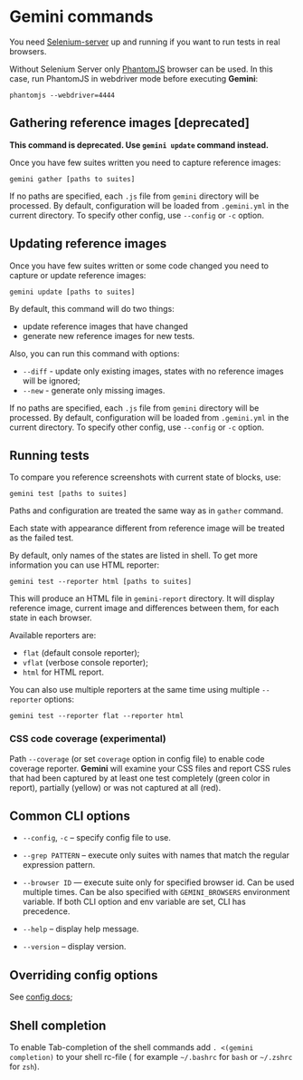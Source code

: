 # Gemini commands

You need [Selenium-server](http://www.seleniumhq.org/download/) up and running
if you want to run tests in real browsers.

Without Selenium Server only [PhantomJS](http://phantomjs.org/) browser can be
used. In this case, run PhantomJS in webdriver mode before executing
**Gemini**:

```
phantomjs --webdriver=4444
```

## Gathering reference images [deprecated]

**This command is deprecated. Use `gemini update` command instead.**

Once you have few suites written you need to capture reference images:

```
gemini gather [paths to suites]
```

If no paths are specified, each `.js` file from `gemini` directory will be
processed. By default, configuration will be loaded from `.gemini.yml` in the
current directory. To specify other config, use `--config` or `-c` option.

## Updating reference images

Once you have few suites written or some code changed you need to capture or update reference images:

```
gemini update [paths to suites]
```
By default, this command will do two things:
 * update reference images that have changed
 * generate new reference images for new tests.

 Also, you can run this command with options:

 * `--diff` - update only existing images, states with no reference images will be ignored;
 * `--new` - generate only missing images.

If no paths are specified, each `.js` file from `gemini` directory will be
processed. By default, configuration will be loaded from `.gemini.yml` in the
current directory. To specify other config, use `--config` or `-c` option.

## Running tests

To compare you reference screenshots with current state of blocks, use:

```
gemini test [paths to suites]
```

Paths and configuration are treated the same way as in `gather` command.

Each state with appearance different from reference image will be treated as
the failed test.

By default, only names of the states are listed in shell. To get more
information you can use HTML reporter:

`gemini test --reporter html [paths to suites]`

This will produce an HTML file in `gemini-report` directory. It will display
reference image, current image and differences between them, for each state in
each browser.

Available reporters are:

* `flat` (default console reporter);
* `vflat` (verbose console reporter);
* `html` for HTML report.

You can also use multiple reporters at the same time using multiple
`--reporter` options:

```
gemini test --reporter flat --reporter html
```

### CSS code coverage (experimental)

Path `--coverage` (or set `coverage` option in config file) to enable code
coverage reporter. **Gemini** will examine your CSS files and report CSS rules
that had been captured by at least one test completely (green color in
report), partially (yellow) or was not captured at all (red).

## Common CLI options

* `--config`, `-c` – specify config file to use.

* `--grep PATTERN` – execute only suites with names that match the regular
  expression pattern.

* `--browser ID` — execute suite only for specified browser id. Can be used
  multiple times. Can be also specified with `GEMINI_BROWSERS` environment
  variable. If both CLI option and env variable are set, CLI has precedence.

* `--help` – display help message.

* `--version` – display version.

## Overriding config options

See [config docs](./config.md);

## Shell completion

To enable Tab-completion of the shell commands add `. <(gemini completion)` to
your shell rc-file ( for example `~/.bashrc` for `bash` or `~/.zshrc` for
`zsh`).
